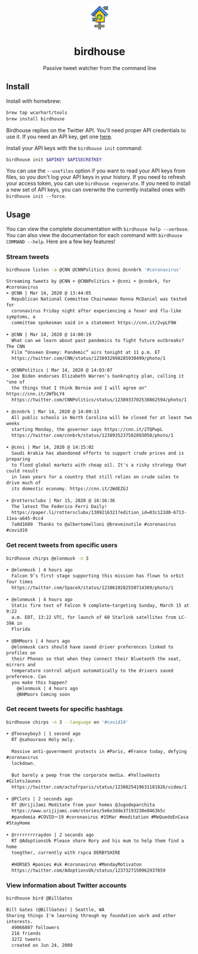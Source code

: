 <p align="center"><img alt="birdhouse logo" src="logo.png" /></p>

<h1 align="center">birdhouse</h1>
<p align="center">Passive tweet watcher from the command line</p>

## Install
Install with homebrew:
```bash
brew tap wcarhart/tools
brew install birdhouse
```
Birdhouse replies on the Twitter API. You'll need proper API credentials to use it. If you need an API key, get one [here](https://developer.twitter.com/en/apply-for-access).

Install your API keys with the `birdhouse init` command:
```bash
birdhouse init $APIKEY $APISECRETKEY
```
You can use the `--usefiles` option if you want to read your API keys from files, so you don't log your API keys in your history. If you need to refresh your access token, you can use `birdhouse regenerate`. If you need to install a new set of API keys, you can overwrite the currently installed ones with `birdhouse init --force`.

## Usage
You can view the complete documentation with `birdhouse help --verbose`. You can also view the documentation for each command with `birdhouse COMMAND --help`. Here are a few key features!

### Stream tweets
```bash
birdhouse listen -a @CNN @CNNPolitics @cnni @cnnbrk '#coronavirus'
```
```
Streaming tweets by @CNN + @CNNPolitics + @cnni + @cnnbrk, for #coronavirus
➤ @CNN | Mar 14, 2020 @ 13:44:05
  Republican National Committee Chairwoman Ronna McDaniel was tested for 
  coronavirus Friday night after experiencing a fever and flu-like symptoms, a 
  committee spokesman said in a statement https://cnn.it/2vpLF9W 

➤ @CNN | Mar 14, 2020 @ 14:00:19
  What can we learn about past pandemics to fight future outbreaks? The CNN 
  Film “Unseen Enemy: Pandemic” airs tonight at 11 p.m. ET 
  https://twitter.com/CNN/status/1238932998285930499/photo/1 

➤ @CNNPolitics | Mar 14, 2020 @ 14:03:07
  Joe Biden endorses Elizabeth Warren's bankruptcy plan, calling it "one of 
  the things that I think Bernie and I will agree on" https://cnn.it/2WfbLY4  
  https://twitter.com/CNNPolitics/status/1238933702538862594/photo/1 

➤ @cnnbrk | Mar 14, 2020 @ 14:09:13
  All public schools in North Carolina will be closed for at least two weeks 
  starting Monday, the governor says https://cnn.it/2TQPwpL  
  https://twitter.com/cnnbrk/status/1238935237582893058/photo/1 

➤ @cnni | Mar 14, 2020 @ 14:15:02
  Saudi Arabia has abandoned efforts to support crude prices and is preparing 
  to flood global markets with cheap oil. It's a risky strategy that could result 
  in lean years for a country that still relies on crude sales to drive much of 
  its domestic economy. https://cnn.it/2WdEZGJ

➤ @rottersclubx | Mar 15, 2020 @ 16:16:36 
  The latest The Federico Ferri Daily! 
  https://paper.li/rottersclubx/1309216321?edition_id=03c122d0-6713-11ea-a645-0cc4
  7a0d1609  Thanks to @albertomelloni @breveinutile #coronavirus #covid19
```

### Get recent tweets from specific users
```bash
birdhouse chirps @elonmusk -n 3
```
```
➤ @elonmusk | 4 hours ago
  Falcon 9’s first stage supporting this mission has flown to orbit four times 
  https://twitter.com/SpaceX/status/1238610282550714369/photo/1 

➤ @elonmusk | 4 hours ago
  Static fire test of Falcon 9 complete—targeting Sunday, March 15 at 9:22 
  a.m. EDT, 13:22 UTC, for launch of 60 Starlink satellites from LC-39A in 
  Florida

➤ @BHMoors | 4 hours ago
  @elonmusk cars should have saved driver preferences linked to profiles on 
  their Phones so that when they connect their Bluetooth the seat, mirrors and 
  temperature control adjust automatically to the drivers saved preference. Can 
  you make this happen?
    @elonmusk | 4 hours ago
    @BHMoors Coming soon
```

### Get recent tweets for specific hashtags
```bash
birdhouse chirps -n 3 --language en '#covid19'
```
```
➤ @Tooseyboy3 | 1 second ago 
  RT @sahouraxo Holy moly.
  
  Massive anti-government protests in #Paris, #France today, defying #coronavirus 
  lockdown.
  
  But barely a peep from the corporate media. #YellowVests #GiletsJaunes 
  https://twitter.com/actufrparis/status/1238825419631181826/video/1 

➤ @PClots | 2 seconds ago 
  RT @UrijiJami Meditate from your homes @Jugodeparchita 
  https://www.urijijami.com/stories/5e6e3dde37193230e8463b5c 
  #pandemia #COVIDー19 #coronavirus #15Mar #meditation #MeQuedoEnCasa #StayHome

➤ @rrrrrrrrraydon | 2 seconds ago 
  RT @AdoptionsUk Please share Rory and his mum to help them find a home 
  toegther, currently with rspca DERBYSHIRE 
  
  #HORSES #ponies #uk #coronavirus #MondayMotivaton 
  https://twitter.com/AdoptionsUk/status/1237327150962937859
```

### View information about Twitter accounts
```bash
birdhouse bird @BillGates
```
```
Bill Gates (@BillGates) | Seattle, WA
Sharing things I'm learning through my foundation work and other interests.
  49066807 followers
  216 friends
  3272 tweets
  created on Jun 24, 2009
```
